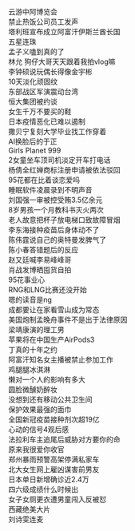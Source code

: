 云游中阿博览会  
禁止热饭公司员工发声  
塔利班宣布成立阿富汗伊斯兰酋长国  
五星连珠  
孟子义嗑到真的了  
林允 狗仔大哥天天跟着我拍vlog嘛  
李钟硕说玩偶长得像金宇彬  
10天淡化顽固纹  
东部战区军演震动台湾  
恒大集团被约谈  
女生千万不要买的鞋  
日本疫情恶化已难以遏制  
撒贝宁复刻大学毕业找工作穿着  
AI换脸后的于正  
Girls Planet 999  
2女童坐车顶司机淡定开车打电话  
杨倩全红婵商标注册申请被依法驳回  
95花都在比着谈恋爱吗  
睡眠软件凌晨录到不明声音  
刘国强一审被控受贿3.5亿余元  
8岁男孩一个月教科书灭火两次  
老人故意把杯子放电梯口致故障冒烟  
李东海接种疫苗后身体动不了  
陈伟霆说自己的奥特曼发脾气了  
陈小春答错题后的反应  
赵又廷喊李易峰峰哥  
肖战发博晒囤货自拍  
95花事业心  
RNG和LNG比赛还没开始  
嗯的读音是ng  
成都要让在家看雪山成为常态  
美国炮制孟晚舟事件不是出于法律原因  
梁靖康演的理工男  
苹果将在中国生产AirPods3  
丁真的十年之约  
阿富汗知名女主播被禁止参加工作  
鸡腿腿冰淇淋  
懒对一个人的影响有多大  
圆脸微醺奶醉妆  
没想到还有移动公共卫生间  
保护效果最强的面巾  
全国新冠疫苗接种剂次超19亿  
心动的信号4观后感  
法拉利车主追尾后威胁对方要你的命  
原来我很爱你收官  
郑州暴雨预警高架停满私家车  
北大女生网上雇凶谋害前男友  
日本单日新增确诊近2.4万  
四六级成绩什么时候出  
女子女厕更衣遭男童闯入反被怼  
西藏绝美大片  
刘诗雯连麦  
